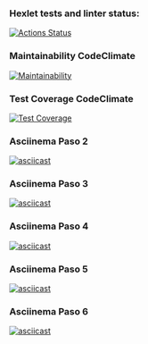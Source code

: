 ### Hexlet tests and linter status:

[![Actions Status](https://github.com/jcastiblancoc/fullstack-javascript-project-138/actions/workflows/hexlet-check.yml/badge.svg)](https://github.com/jcastiblancoc/fullstack-javascript-project-138/actions)

### Maintainability CodeClimate

[![Maintainability](https://api.codeclimate.com/v1/badges/18d2b2d7ffb685a596a1/maintainability)](https://codeclimate.com/github/jcastiblancoc/fullstack-javascript-project-138/maintainability)

### Test Coverage CodeClimate

[![Test Coverage](https://api.codeclimate.com/v1/badges/18d2b2d7ffb685a596a1/test_coverage)](https://codeclimate.com/github/jcastiblancoc/fullstack-javascript-project-138/test_coverage)

### Asciinema Paso 2

[![asciicast](https://asciinema.org/a/0mUMjKq3wY70qvToGyXLZLVNc.svg)](https://asciinema.org/a/0mUMjKq3wY70qvToGyXLZLVNc)

### Asciinema Paso 3

[![asciicast](https://asciinema.org/a/2xPzfgJbdlJMsqsPLDOuah7vM.svg)](https://asciinema.org/a/2xPzfgJbdlJMsqsPLDOuah7vM)

### Asciinema Paso 4

[![asciicast](https://asciinema.org/a/amDpp2mPGaSg71IJyKjzDD7l8.svg)](https://asciinema.org/a/amDpp2mPGaSg71IJyKjzDD7l8)

### Asciinema Paso 5

[![asciicast](https://asciinema.org/a/Kjqv7Uspl2DjrQYvfMRw0H10F.svg)](https://asciinema.org/a/Kjqv7Uspl2DjrQYvfMRw0H10F)

### Asciinema Paso 6

[![asciicast](https://asciinema.org/a/cqSvH0CZBsxImnWEHcYPv7jc2.svg)](https://asciinema.org/a/cqSvH0CZBsxImnWEHcYPv7jc2)

